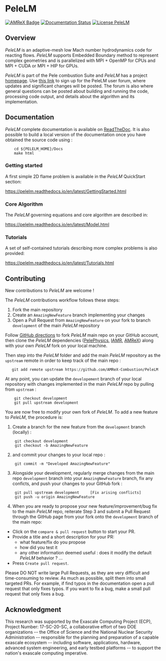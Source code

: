 # PeleLM

[![AMReX Badge](https://amrex-codes.github.io/badges/powered%20by-AMReX-red.svg)](https://amrex-codes.github.io/amrex/)
[![Documentation Status](https://readthedocs.org/projects/pelelm/badge/?version=latest)](https://pelelm.readthedocs.io/en/latest/?badge=latest)
[![License PeleLM](https://img.shields.io/badge/license-BSD--3--Clause--LBNL-blue.svg)](https://spdx.org/licenses/BSD-3-Clause-LBNL.html)

## Overview

*PeleLM* is an adaptive-mesh low Mach number hydrodynamics code for reacting flows.
*PeleLM* supports Embedded Boundary method to represent complex geometries and is parallelized
with MPI + OpenMP for CPUs and MPI + CUDA or MPI + HIP for GPUs.

*PeleLM* is part of the Pele combustion Suite and *PeleLM* has a project [homepage](https://amrex-combustion.github.io/PeleLM/).
Use [this link](https://groups.google.com/forum/#!forum/pelelmusers/join) to sign up for the PeleLM user forum, where
updates and significant changes will be posted.  The forum is also where general questions can be posted about
building and running the code, processing code output, and details about the algorithm and its implementation.

## Documentation

*PeleLM* complete documentation is available on [ReadTheDoc](https://pelelm.readthedocs.io/en/latest/index.html).
It is also possible to build a local version of the documentation once you have obtained the source code using :

        cd ${PELELM_HOME}/Docs
        make html

### Getting started

A first simple 2D flame problem is available in the *PeleLM* QuickStart section:

https://pelelm.readthedocs.io/en/latest/GettingStarted.html

### Core Algorithm

The *PeleLM* governing equations and core algorithm are described in:

https://pelelm.readthedocs.io/en/latest/Model.html

### Tutorials

A set of self-contained tutorials describing more complex problems is also provided:

https://pelelm.readthedocs.io/en/latest/Tutorials.html

## Contributing

New contributions to *PeleLM* are welcome !

The *PeleLM* contributions workflow follows these steps:
1. Fork the main repository
2. Create an `AmazingNewFeature` branch implementing your changes 
3. Open a Pull Request from `AmazingNewFeature` on your fork to branch `development` of the main *PeleLM* repository

Follow [GitHub directions](https://docs.github.com/en/free-pro-team@latest/github/getting-started-with-github/fork-a-repo) 
to fork *PeleLM* main repo on your GitHub account, then clone the *PeleLM* dependencies 
([PelePhysics](https://github.com/AMReX-Combustion/PelePhysics),
[IAMR](https://github.com/AMReX-Codes/IAMR),
[AMReX](https://github.com/AMReX-Codes/amrex)) along with your own *PeleLM* fork on your local machine.

Then step into the *PeleLM* folder and add the main *PeleLM* repository as the `upstream` remote in order to keep track of the main repo :

       git add remote upstream https://github.com/AMReX-Combustion/PeleLM

At any point, you can update the `developement` branch of your local repository with changes implemented in the main *PeleLM* repo by pulling from `upstream` : 

        git checkout development
        git pull upstream development

You are now free to modify your own fork of *PeleLM*. To add a new feature to *PeleLM*, the procedure is:

1. Create a branch for the new feature from the `development` branch (locally) :

        git checkout development 
        git checkout -b AmazingNewFeature

2. and commit your changes to your local repo : 

        git commit -m "Developed AmazingNewFeature"

3. Alongside your development, regularly merge changes from the main repo `development` branch into your `AmazingNewFeature` branch,
fix any conficts, and push your changes to your GitHub fork :
   
        git pull upstream development     [Fix arising conflicts]
        git push -u origin AmazingNewFeature 

4. When you are ready to propose your new feature/improvement/bug fix to the main *PeleLM* repo, reiterate Step 3 and submit a Pull Request through the GitHub page from your fork onto the `development` branch of the main repo:

 - Click on the ``compare & pull request`` button to start your PR.
 - Provide a title and a short description for your PR:
   * what feature/fix do you propose
   * how did you test it
   * any other information deemed useful : does it modify the default *PeleLM* behavior ? ...
 - Press ``Create pull request``.

Please DO NOT write large Pull Requests, as they are very difficult and time-consuming to review.
As much as possible, split them into small targeted PRs.
For example, if find typos in the documentation open a pull request that only fixes typos.
If you want to fix a bug, make a small pull request that only fixes a bug.

## Acknowledgment

This research was supported by the Exascale Computing Project (ECP), Project
Number: 17-SC-20-SC, a collaborative effort of two DOE organizations -- the
Office of Science and the National Nuclear Security Administration --
responsible for the planning and preparation of a capable exascale ecosystem --
including software, applications, hardware, advanced system engineering, and
early testbed platforms -- to support the nation's exascale computing
imperative.
